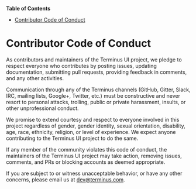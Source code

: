 <!-- START doctoc generated TOC please keep comment here to allow auto update -->
<!-- DON'T EDIT THIS SECTION, INSTEAD RE-RUN doctoc TO UPDATE -->
**Table of Contents**

- [Contributor Code of Conduct](#contributor-code-of-conduct)

<!-- END doctoc generated TOC please keep comment here to allow auto update -->

# Contributor Code of Conduct

As contributors and maintainers of the Terminus UI project, we pledge to respect everyone who
contributes by posting issues, updating documentation, submitting pull requests, providing feedback
in comments, and any other activities.

Communication through any of the Terminus channels (GitHub, Gitter, Slack, IRC, mailing lists,
Google+, Twitter, etc.) must be constructive and never resort to personal attacks, trolling, public
or private harassment, insults, or other unprofessional conduct.

We promise to extend courtesy and respect to everyone involved in this project regardless of gender,
gender identity, sexual orientation, disability, age, race, ethnicity, religion, or level of
experience. We expect anyone contributing to the Terminus UI project to do the same.

If any member of the community violates this code of conduct, the maintainers of the Terminus UI
project may take action, removing issues, comments, and PRs or blocking accounts as deemed
appropriate.

If you are subject to or witness unacceptable behavior, or have any other concerns, please email us
at [dev@terminus.com](mailto:dev@terminus.com).

